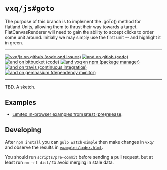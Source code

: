 # `vxq/js#goto`

The purpose of this branch is to implement the .goTo() method for
flatland.Units, allowing them to thrust their way towards a target.
FlatCanvasRenderer will need to gain the ability to accept clicks to order some
unit around. Initially we may simply use the first unit -- and highlight it in
green.

---

[![vxq/js on github (code and issues)](https://img.shields.io/github/commits-since/vxq/js/9468d4c1.svg?label=vxq/js+on+github)](https://github.com/vxq/js) [![and on gitlab (code)](https://img.shields.io/badge/gitlab-also-blue.png)](https://gitlab.com/vxq/js) [![and on bitbucket (code)](https://img.shields.io/badge/bitbucket-also-blue.png)](https://bitbucket.org/vxq/js) [![and vxq on npm (package manager)](https://img.shields.io/npm/v/vxq.svg?label=vxq+on+npm)](https://www.npmjs.com/package/vxq) [![and on travis (continuous integration)](https://img.shields.io/travis/vxq/js/master.svg?label=travis)](https://travis-ci.org/vxq/js/branches) [![and on gemnasium (dependency monitor)](https://img.shields.io/gemnasium/vxq/js.svg)](https://gemnasium.com/github.com/vxq/js)

---

TBD. A sketch.

## Examples

- [Limited in-browser examples from latest (pre)release](http://vxq.github.io/js/examples/).

## Developing

After `npm install` you can `gulp watch-simple` then make changes in `vxq/`
and observe the results in [`examples/index.html`](examples/index.html).

You should run `scripts/pre-commit` before sending a pull request, but at least
run `rm -rf dist/` to avoid merging in stale data.
